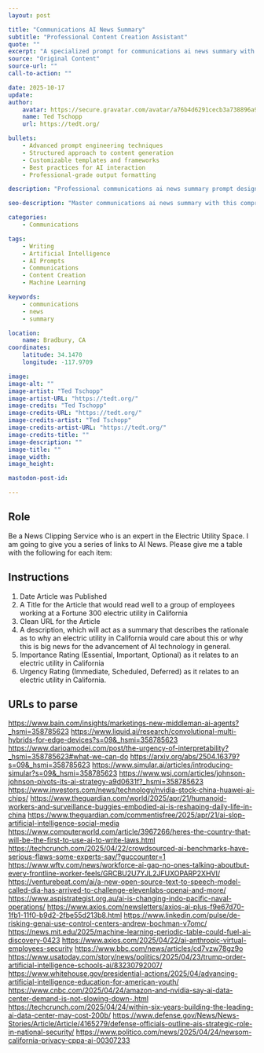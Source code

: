 ```yaml
---
layout: post

title: "Communications AI News Summary"
subtitle: "Professional Content Creation Assistant"
quote: ""
excerpt: "A specialized prompt for communications ai news summary with advanced AI capabilities and structured output formatting."
source: "Original Content"
source-url: ""
call-to-action: ""

date: 2025-10-17
update:
author:
    avatar: https://secure.gravatar.com/avatar/a76b4d6291cecb3a738896a971bfb903?s=512&d=mp&r=g
    name: Ted Tschopp
    url: https://tedt.org/

bullets:
    - Advanced prompt engineering techniques
    - Structured approach to content generation
    - Customizable templates and frameworks
    - Best practices for AI interaction
    - Professional-grade output formatting

description: "Professional communications ai news summary prompt designed for high-quality content generation and structured analysis."

seo-description: "Master communications ai news summary with this comprehensive AI prompt featuring structured templates and best practices."

categories: 
    - Communications

tags: 
    - Writing
    - Artificial Intelligence
    - AI Prompts
    - Communications
    - Content Creation
    - Machine Learning

keywords: 
    - communications
    - news
    - summary

location:
    name: Bradbury, CA
coordinates:
    latitude: 34.1470
    longitude: -117.9709

image: 
image-alt: ""
image-artist: "Ted Tschopp"
image-artist-URL: "https://tedt.org/"
image-credits: "Ted Tschopp"
image-credits-URL: "https://tedt.org/"
image-credits-artist: "Ted Tschopp"
image-credits-artist-URL: "https://tedt.org/"
image-credits-title: ""
image-description: ""
image-title: ""
image_width: 
image_height: 

mastodon-post-id: 

---
```


## Role
Be a News Clipping Service who is an expert in the Electric Utility Space.  I am going to give you a series of links to AI News.  Please give me a table with the following for each item:

## Instructions
1. Date Article was Published
2. A Title for the Article that would read well to a group of employees working at a Fortune 300 electric utility in California 
3. Clean URL for the Article
4. A description, which will act as a summary that describes the rationale as to why an electric utility in California would care about this or why this is big news for the advancement of AI technology in general.
5. Importance Rating (Essential, Important, Optional) as it relates to an electric utility in California
6. Urgency Rating (Immediate, Scheduled, Deferred) as it relates to an electric utility in California. 

## URLs to parse
https://www.bain.com/insights/marketings-new-middleman-ai-agents?_hsmi=358785623
https://www.liquid.ai/research/convolutional-multi-hybrids-for-edge-devices?s=09&_hsmi=358785623
https://www.darioamodei.com/post/the-urgency-of-interpretability?_hsmi=358785623#what-we-can-do
https://arxiv.org/abs/2504.16379?s=09&_hsmi=358785623
https://www.simular.ai/articles/introducing-simular?s=09&_hsmi=358785623
https://www.wsj.com/articles/johnson-johnson-pivots-its-ai-strategy-a9d0631f?_hsmi=358785623
https://www.investors.com/news/technology/nvidia-stock-china-huawei-ai-chips/
https://www.theguardian.com/world/2025/apr/21/humanoid-workers-and-surveillance-buggies-embodied-ai-is-reshaping-daily-life-in-china
https://www.theguardian.com/commentisfree/2025/apr/21/ai-slop-artificial-intelligence-social-media
https://www.computerworld.com/article/3967266/heres-the-country-that-will-be-the-first-to-use-ai-to-write-laws.html
https://techcrunch.com/2025/04/22/crowdsourced-ai-benchmarks-have-serious-flaws-some-experts-say/?guccounter=1
https://www.wftv.com/news/workforce-ai-gap-no-ones-talking-aboutbut-every-frontline-worker-feels/GRCBU2U7YJL2JFUXOPARP2XHVI/
https://venturebeat.com/ai/a-new-open-source-text-to-speech-model-called-dia-has-arrived-to-challenge-elevenlabs-openai-and-more/
https://www.aspistrategist.org.au/ai-is-changing-indo-pacific-naval-operations/
https://www.axios.com/newsletters/axios-ai-plus-f9e67d70-1fb1-11f0-b9d2-2fbe55d213b8.html
https://www.linkedin.com/pulse/de-risking-genai-use-control-centers-andrew-bochman-v7omc/
https://news.mit.edu/2025/machine-learning-periodic-table-could-fuel-ai-discovery-0423
https://www.axios.com/2025/04/22/ai-anthropic-virtual-employees-security
https://www.bbc.com/news/articles/cd7vzw78gz9o
https://www.usatoday.com/story/news/politics/2025/04/23/trump-order-artificial-intelligence-schools-ai/83230792007/
https://www.whitehouse.gov/presidential-actions/2025/04/advancing-artificial-intelligence-education-for-american-youth/
https://www.cnbc.com/2025/04/24/amazon-and-nvidia-say-ai-data-center-demand-is-not-slowing-down-.html
https://techcrunch.com/2025/04/24/within-six-years-building-the-leading-ai-data-center-may-cost-200b/
https://www.defense.gov/News/News-Stories/Article/Article/4165279/defense-officials-outline-ais-strategic-role-in-national-security/
https://www.politico.com/news/2025/04/24/newsom-california-privacy-cppa-ai-00307233